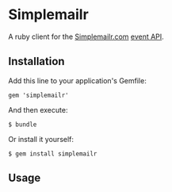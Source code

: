 # Simplemailr

A ruby client for the [Simplemailr.com](http://simplemailr.com) [event API](https://simplemailr.com/api/docs/index.html).

## Installation

Add this line to your application's Gemfile:

    gem 'simplemailr'

And then execute:

    $ bundle

Or install it yourself:

    $ gem install simplemailr

## Usage

